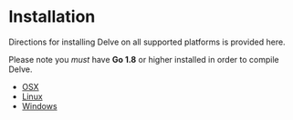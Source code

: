 # Installation

Directions for installing Delve on all supported platforms is provided here.

Please note you *must* have **Go 1.8** or higher installed in order to compile Delve.

- [OSX](osx/install.md)
- [Linux](linux/install.md)
- [Windows](windows/install.md)
